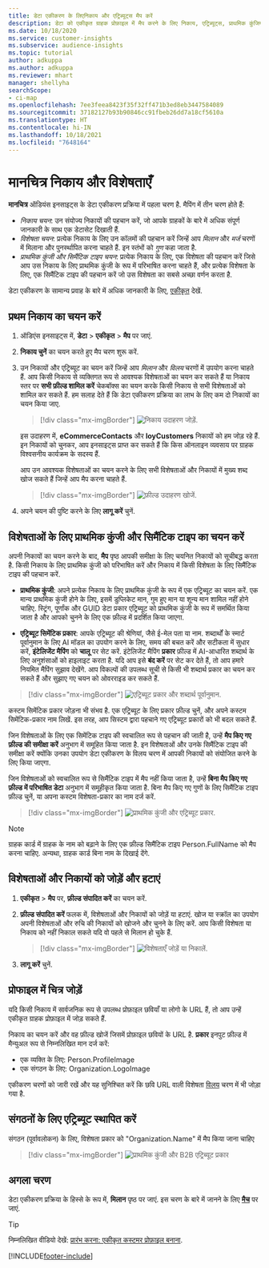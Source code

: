 ```yaml
---
title: डेटा एकीकरण के लिएनिकाय और एट्रिब्यूट्स मैप करें
description: डेटा को एकीकृत ग्राहक प्रोफ़ाइल में मैप करने के लिए निकाय, एट्रिब्यूट्स, प्राथमिक कुंजियां और सिमेंटिक प्रकार चुनें.
ms.date: 10/18/2020
ms.service: customer-insights
ms.subservice: audience-insights
ms.topic: tutorial
author: adkuppa
ms.author: adkuppa
ms.reviewer: mhart
manager: shellyha
searchScope:
- ci-map
ms.openlocfilehash: 7ee3feea8423f35f32ff471b3ed8eb3447584089
ms.sourcegitcommit: 37182127b93b90846cc91fbeb26dd7a18cf5610a
ms.translationtype: HT
ms.contentlocale: hi-IN
ms.lasthandoff: 10/18/2021
ms.locfileid: "7648164"
---
```

# <a name="map-entities-and-attributes"></a>मानचित्र निकाय और विशेषताएँ

**मानचित्र** ऑडियंस इनसाइट्स के डेटा एकीकरण प्रक्रिया में पहला चरण है. मैपिंग में तीन चरण होते हैं:

- *निकाय चयन*: उन संयोज्य निकायों की पहचान करें, जो आपके ग्राहकों के बारे में अधिक संपूर्ण जानकारी के साथ एक डेटासेट दिखाती हैं.
- *विशेषता चयन*: प्रत्येक निकाय के लिए उन कॉलमों की पहचान करें जिन्हें आप *मिलान* और *मर्ज* चरणों में मिलाना और पुनर्स्थापित करना चाहते हैं. इन स्तंभों को *गुण* कहा जाता है.
- *प्राथमिक कुंजी और सिमैंटिक टाइप चयन*: प्रत्येक निकाय के लिए, एक विशेषता की पहचान करें जिसे आप उस निकाय के लिए प्राथमिक कुंजी के रूप में परिभाषित करना चाहते हैं, और प्रत्येक विशेषता के लिए, एक सिमैंटिक टाइप की पहचान करें जो उस विशेषता का सबसे अच्छा वर्णन करता है.

डेटा एकीकरण के सामान्य प्रवाह के बारे में अधिक जानकारी के लिए, [एकीकृत](data-unification.md) देखें.

## <a name="select-the-first-entities"></a>प्रथम निकाय का चयन करें

1. ऑडिएंस इनसाइट्स में, **डेटा** > **एकीकृत** > **मैप** पर जाएं.

2. **निकाय चुनें** का चयन करते हुए मैप चरण शुरू करें.

3. उन निकायों और एट्रिब्यूट का चयन करें जिन्हें आप *मिलान* और *विलय* चरणों में उपयोग करना चाहते हैं. आप किसी निकाय से व्यक्तिगत रूप से आवश्यक विशेषताओं का चयन कर सकते हैं या निकाय स्तर पर **सभी फ़ील्ड शामिल करें** चेकबॉक्स का चयन करके किसी निकाय से सभी विशेषताओं को शामिल कर सकते हैं. हम सलाह देते हैं कि डेटा एकीकरण प्रक्रिया का लाभ के लिए कम दो निकायों का चयन किया जाए.

   > [!div class="mx-imgBorder"]
   > ![निकाय उदाहरण जोड़ें.](media/data-manager-configure-map-add-entities-example.png "निकाय उदाहरण जोड़ें")

   इस उदाहरण में, **eCommerceContacts** और **loyCustomers** निकायों को हम जोड़ रहे हैं. इन निकायों को चुनकर, आप इनसाइट्स प्राप्त कर सकते हैं कि किस ऑनलाइन व्यवसाय पर ग्राहक विश्वसनीय कार्यक्रम के सदस्य हैं.
   
   आप उन आवश्यक विशेषताओं का चयन करने के लिए सभी विशेषताओं और निकायों में मुख्य शब्द खोज सकते हैं जिन्हें आप मैप करना चाहते हैं.
   
     > [!div class="mx-imgBorder"]
   > ![फ़ील्ड उदाहरण खोजें.](media/data-manager-configure-map-search-fields-example.png "फ़ील्ड उदाहरण खोजें")

4. अपने चयन की पुष्टि करने के लिए **लागू करें** चुनें.

## <a name="select-primary-key-and-semantic-type-for-attributes"></a>विशेषताओं के लिए प्राथमिक कुंजी और सिमैंटिक टाइप का चयन करें

अपनी निकायों का चयन करने के बाद, **मैप** पृष्ठ आपकी समीक्षा के लिए चयनित निकायों को सूचीबद्ध करता है. किसी निकाय के लिए प्राथमिक कुंजी को परिभाषित करें और निकाय में किसी विशेषता के लिए सिमैंटिक टाइप की पहचान करें.

- **प्राथमिक कुंजी**: अपने प्रत्येक निकाय के लिए प्राथमिक कुंजी के रूप में एक एट्रिब्यूट का चयन करें. एक मान्य प्राथमिक कुंजी होने के लिए, इसमें डुप्लिकेट मान, गुम हुए मान या शून्य मान शामिल नहीं होने चाहिए. स्ट्रिंग, पूर्णांक और GUID डेटा प्रकार एट्रिब्यूट को प्राथमिक कुंजी के रूप में समर्थित किया जाता है और आपको चुनने के लिए एक फ़ील्ड में प्रदर्शित किया जाएगा.

- **एट्रिब्यूट सिमेंटिक प्रकार**: आपके एट्रिब्यूट की श्रेणियां, जैसे ई-मेल पता या नाम. शब्दार्थों के स्मार्ट पूर्वानुमान के लिए AI मॉडल का उपयोग करने के लिए, समय की बचत करें और सटीकता में सुधार करें,  **इंटेलिजेंट मैपिंग** को **चालू** पर सेट करें. इंटेलिजेंट मैपिंग **प्रकार** फ़ील्ड में AI-आधारित शब्दार्थ के लिए अनुशंसाओं को हाइलाइट करता है. यदि आप इसे **बंद करें** पर सेट कर देते हैं, तो आप हमारे नियमित मैपिंग सुझाव देखेंगे. आप विकल्पों की उपलब्ध सूची से किसी भी शब्दार्थ प्रकार का चयन कर सकते हैं और सुझाए गए चयन को ओवरराइड कर सकते हैं.

> [!div class="mx-imgBorder"]
> ![एट्रिब्यूट प्रकार और शब्दार्थ पूर्वानुमान.](media/data-manager-configure-map-add-attributes-semantic-prediction.png "एट्रिब्यूट प्रकार और शब्दार्थ पूर्वानुमान")

कस्टम सिमेंटिक प्रकार जोड़ना भी संभव है. एक एट्रिब्यूट के लिए प्रकार फ़ील्ड चुनें, और अपने कस्टम सिमेंटिक-प्रकार नाम लिखें. इस तरह, आप सिस्टम द्वारा पहचाने गए एट्रिब्यूट प्रकारों को भी बदल सकते हैं.

जिन विशेषताओं के लिए एक सिमेंटिक टाइप की स्वचालित रूप से पहचान की जाती है, उन्हें **मैप किए गए फ़ील्ड की समीक्षा करें** अनुभाग में समूहित किया जाता है. इन विशेषताओं और उनके सिमैंटिक टाइप की समीक्षा करें क्योंकि उनका उपयोग डेटा एकीकरण के विलय चरण में आपकी निकायों को संयोजित करने के लिए किया जाएगा.

जिन विशेषताओं को स्वचालित रूप से सिमैंटिक टाइप में मैप नहीं किया जाता है, उन्हें **बिना मैप किए गए फ़ील्ड में परिभाषित डेटा** अनुभाग में समूहीकृत किया जाता है. बिना मैप किए गए गुणों के लिए सिमैंटिक टाइप फ़ील्ड चुनें, या अपना कस्टम विशेषता-प्रकार का नाम दर्ज करें.

> [!div class="mx-imgBorder"]
> ![प्राथमिक कुंजी और एट्रिब्यूट प्रकार.](media/data-manager-configure-map-add-attributes.png "प्राथमिक कुंजी और एट्रिब्यूट प्रकार")

> [!NOTE]
> ग्राहक कार्ड में ग्राहक के नाम को बढ़ाने के लिए एक फ़ील्ड सिमैंटिक टाइप Person.FullName को मैप करना चाहिए. अन्यथा, ग्राहक कार्ड बिना नाम के दिखाई देंगे. 

## <a name="add-and-remove-attributes-and-entities"></a>विशेषताओं और निकायों को जोड़ें और हटाएं

1. **एकीकृत** > **मैप** पर, **फ़ील्ड संपादित करें** का चयन करें.

2. **फ़ील्ड संपादित करें** फलक में, विशेषताओं और निकायों को जोड़ें या हटाएं. खोज या स्क्रॉल का उपयोग अपनी विशेषताओं और रुचि की निकायों को खोजने और चुनने के लिए करें. आप किसी विशेषता या निकाय को नहीं निकाल सकते यदि वो पहले से मिलान हो चुके हैं.

   > [!div class="mx-imgBorder"]
   > ![विशेषताएँ जोड़ें या निकालें.](media/configure-data-map-edit.png "एट्रिब्यूट जोड़ें या निकालें")

3. **लागू करें** चुनें.

## <a name="add-images-to-profiles"></a>प्रोफाइल में चित्र जोड़ें

यदि किसी निकाय में सार्वजनिक रूप से उपलब्ध प्रोफ़ाइल छवियाँ या लोगो के URL हैं, तो आप उन्हें एकीकृत ग्राहक प्रोफ़ाइल में जोड़ सकते हैं.

निकाय का चयन करें और वह फ़ील्ड खोजें जिसमें प्रोफ़ाइल छवियों के URL है. **प्रकार** इनपुट फ़ील्ड में मैन्युअल रूप से निम्नलिखित मान दर्ज करें: 
- एक व्यक्ति के लिए: Person.ProfileImage
- एक संगठन के लिए: Organization.LogoImage

एकीकरण चरणों को जारी रखें और यह सुनिश्चित करें कि छवि URL वाली विशेषता [विलय](merge-entities.md) चरण में भी जोड़ा गया है.

## <a name="set-attributes-for-organizations"></a>संगठनों के लिए एट्रिब्यूट स्थापित करें

संगठन (पूर्वावलोकन) के लिए, विशेषता प्रकार को "Organization.Name" में मैप किया जाना चाहिए
> [!div class="mx-imgBorder"]
> ![प्राथमिक कुंजी और B2B एट्रिब्यूट प्रकार](media/configure-data-map-edit-b2b.png "प्राथमिक कुंजी और B2B एट्रिब्यूट प्रकार")

## <a name="next-step"></a>अगला चरण

डेटा एकीकरण प्रक्रिया के हिस्से के रूप में, **मिलान** पृष्ठ पर जाएं. इस चरण के बारे में जानने के लिए [**मैच**](match-entities.md) पर जाएं.

> [!TIP]
> निम्नलिखित वीडियो देखें: [प्रारंभ करना: एकीकृत कस्टमर प्रोफ़ाइल बनाना](https://youtu.be/oBfGEhucAxs).


[!INCLUDE[footer-include](../includes/footer-banner.md)]